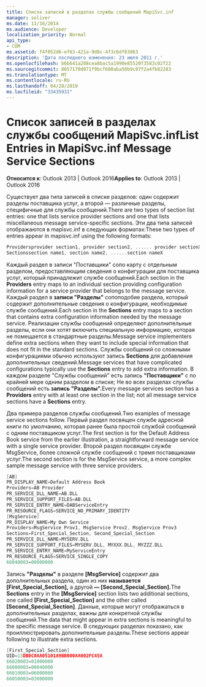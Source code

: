 ```yaml
---
title: Список записей в разделах службы сообщений MapiSvc.inf
manager: soliver
ms.date: 11/16/2014
ms.audience: Developer
localization_priority: Normal
api_type:
- COM
ms.assetid: f4f052d6-ef63-421a-9d8c-4f3c6df83863
description: 'Дата последнего изменения: 23 июля 2011 г.'
ms.openlocfilehash: b6b641a288cea8bac5a1990e85520f3583c02f22
ms.sourcegitcommit: 8657170d071f9bcf680aba50b9c07f2a4fb82283
ms.translationtype: MT
ms.contentlocale: ru-RU
ms.lasthandoff: 04/28/2019
ms.locfileid: "33435931"
---
```

# <a name="list-entries-in-mapisvcinf-message-service-sections"></a><span data-ttu-id="d6d08-103">Список записей в разделах службы сообщений MapiSvc.inf</span><span class="sxs-lookup"><span data-stu-id="d6d08-103">List Entries in MapiSvc.inf Message Service Sections</span></span>

  
  
<span data-ttu-id="d6d08-104">**Относится к**: Outlook 2013 | Outlook 2016</span><span class="sxs-lookup"><span data-stu-id="d6d08-104">**Applies to**: Outlook 2013 | Outlook 2016</span></span> 
  
<span data-ttu-id="d6d08-105">Существует два типа записей в списке разделов: один содержит разделы поставщика услуг, а второй — различные разделы, специфичные для службы сообщений.</span><span class="sxs-lookup"><span data-stu-id="d6d08-105">There are two types of section list entries: one that lists service provider sections and one that lists miscellaneous message service-specific sections.</span></span> <span data-ttu-id="d6d08-106">Эти два типа записей отображаются в mapisvc.inf в следующих форматах:</span><span class="sxs-lookup"><span data-stu-id="d6d08-106">These two types of entries appear in mapisvc.inf using the following formats:</span></span>
  
```cpp
Providersprovider section1, provider section2, ...... provider sectionX
Sectionssection name1, section name2, ......section nameX

```

<span data-ttu-id="d6d08-107">Каждый раздел  в записи "Поставщики" сопо карту с отдельным разделом, предоставляющим сведения о конфигурации для поставщика услуг, который принадлежит службе сообщений.</span><span class="sxs-lookup"><span data-stu-id="d6d08-107">Each section in the **Providers** entry maps to an individual section providing configuration information for a service provider that belongs to the message service.</span></span> <span data-ttu-id="d6d08-108">Каждый раздел в **записи "Разделы"** сопоподобие раздела, который содержит дополнительные сведения о конфигурации, необходимые службе сообщений.</span><span class="sxs-lookup"><span data-stu-id="d6d08-108">Each section in the **Sections** entry maps to a section that contains extra configuration information needed by the message service.</span></span> <span data-ttu-id="d6d08-109">Реализации службы сообщений определяют дополнительные разделы, если они хотят включить специальную информацию, которая не помещается в стандартные разделы.</span><span class="sxs-lookup"><span data-stu-id="d6d08-109">Message service implementers define extra sections when they want to include special information that does not fit in the standard sections.</span></span> <span data-ttu-id="d6d08-110">Службы сообщений со сложными конфигурациями обычно используют запись **Sections** для добавления дополнительных сведений.</span><span class="sxs-lookup"><span data-stu-id="d6d08-110">Message services that have complicated configurations typically use the **Sections** entry to add extra information.</span></span> <span data-ttu-id="d6d08-111">В каждом разделе "Службы сообщений" есть запись **"Поставщики"** с по крайней мере одним разделом в списке; Не во всех разделах службы сообщений есть **запись "Разделы".**</span><span class="sxs-lookup"><span data-stu-id="d6d08-111">Every message services section has a **Providers** entry with at least one section in the list; not all message service sections have a **Sections** entry.</span></span> 
  
<span data-ttu-id="d6d08-112">Два примера разделов службы сообщений.</span><span class="sxs-lookup"><span data-stu-id="d6d08-112">Two examples of message service sections follow.</span></span> <span data-ttu-id="d6d08-113">Первый раздел посвящен службе адресной книги по умолчанию, которая ранее была простой службой сообщений с одним поставщиком услуг.</span><span class="sxs-lookup"><span data-stu-id="d6d08-113">The first section is for the Default Address Book service from the earlier illustration, a straightforward message service with a single service provider.</span></span> <span data-ttu-id="d6d08-114">Второй раздел посвящен службе MsgService, более сложной службе сообщений с тремя поставщиками услуг.</span><span class="sxs-lookup"><span data-stu-id="d6d08-114">The second section is for the MsgService service, a more complex sample message service with three service providers.</span></span> 
  
```cpp
[AB]
PR_DISPLAY_NAME=Default Address Book
Providers=AB Provider
PR_SERVICE_DLL_NAME=AB.DLL
PR_SERVICE_SUPPORT_FILES=AB.DLL
PR_SERVICE_ENTRY_NAME=DABServiceEntry
PR_RESOURCE_FLAGS=SERVICE_NO_PRIMARY_IDENTITY
[MsgService]
PR_DISPLAY_NAME=My Own Service
Providers=MsgService Prov1, MsgService Prov2, MsgService Prov3
Sections=First_Special_Section, Second_Special_Section
PR_SERVICE_DLL_NAME=MYSERV.DLL
PR_SERVICE_SUPPORT_FILES=MYSERV.DLL, MYXXX.DLL, MYZZZ.DLL
PR_SERVICE_ENTRY_NAME=MyServiceEntry
PR_RESOURCE_FLAGS=SERVICE_SINGLE_COPY
66040003=00000000

```

<span data-ttu-id="d6d08-115">Запись **"Разделы"** в разделе **[MsgService]** содержит два дополнительных раздела, один из них **называется [First_Special_Section],** а другой **— [Second_Special_Section].**</span><span class="sxs-lookup"><span data-stu-id="d6d08-115">The **Sections** entry in the **[MsgService]** section lists two additional sections, one called **[First_Special_Section]** and the other called **[Second_Special_Section]**.</span></span> <span data-ttu-id="d6d08-116">Данные, которые могут отображаться в дополнительных разделах, важны для конкретной службы сообщений.</span><span class="sxs-lookup"><span data-stu-id="d6d08-116">The data that might appear in extra sections is meaningful to the specific message service.</span></span> <span data-ttu-id="d6d08-117">В следующих разделах показано, как проиллюстрировать дополнительные разделы.</span><span class="sxs-lookup"><span data-stu-id="d6d08-117">These sections appear following to illustrate extra sections.</span></span> 
  
```cpp
[First_Special_Section]
UID=13DB0C8AA05101A9BB000AA002FC45A
66020003=01000000
66000003=00040000
66010003=06000000
66050003=03000000

```


